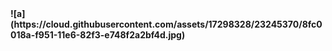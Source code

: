 
<b>
![a](https://cloud.githubusercontent.com/assets/17298328/23245370/8fc0018a-f951-11e6-82f3-e748f2a2bf4d.jpg) 
</b>
